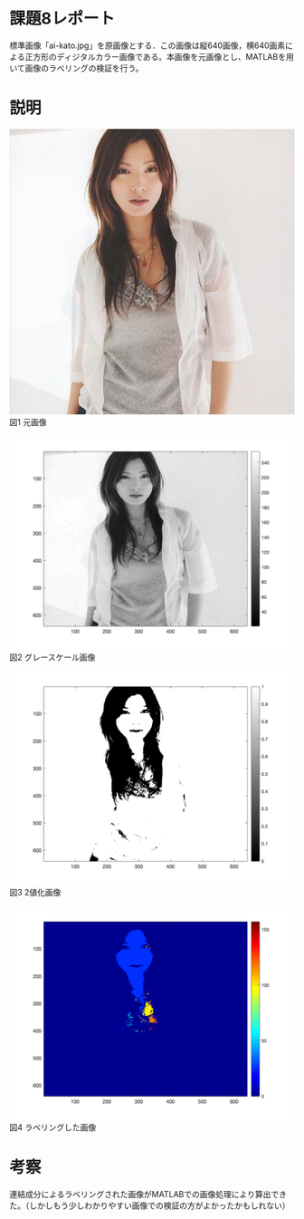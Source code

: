 # 課題8レポート
標準画像「ai-kato.jpg」を原画像とする．この画像は縦640画像，横640画素による正方形のディジタルカラー画像である。本画像を元画像とし、MATLABを用いて画像のラベリングの検証を行う。

# 説明
<img src="https://github.com/SamuraiProject/lecture_image_processing/blob/master/images/origin/ai-kato.jpg" width="800"><br />
図1 元画像 

<img src="https://github.com/SamuraiProject/lecture_image_processing/blob/master/images/kadai8/kato-ai-gs.png?raw=true" width="800"><br />
図2 グレースケール画像

<img src="https://github.com/SamuraiProject/lecture_image_processing/blob/master/images/kadai8/kato-ai-128-2chi.png" width="800"><br />
図3 2値化画像

<img src="https://github.com/SamuraiProject/lecture_image_processing/blob/master/images/kadai8/kato-ai-label.png" width="800"><br />
図4 ラベリングした画像

# 考察
連結成分によるラベリングされた画像がMATLABでの画像処理により算出できた。（しかしもう少しわかりやすい画像での検証の方がよかったかもしれない）
